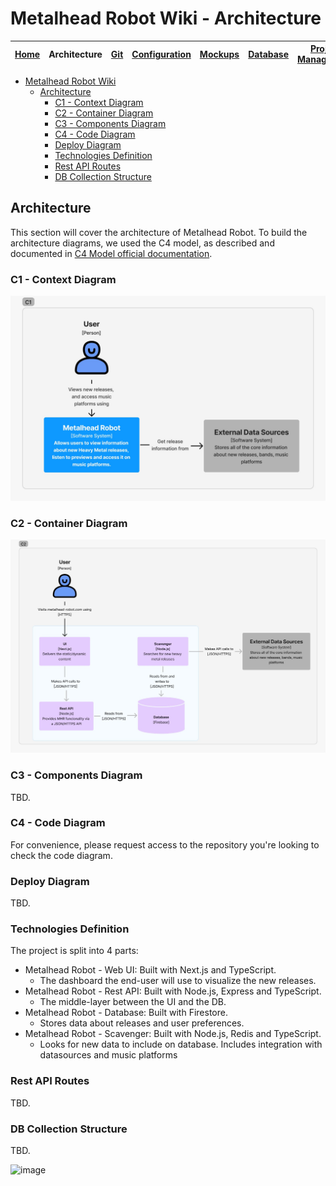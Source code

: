 # Metalhead Robot Wiki - Architecture

| [Home](../README.md) | Architecture | [Git](../git/README.md) | [Configuration](../configuration/README.md) | [Mockups](../mockups/README.md) | [Database](../database/README.md) |  [Project Management](../project-management/README.md) | [Quality](../quality/README.md) |
| :------------------: | :---------------------------------------: | :---------------------: | :-----------------------------------------: | :-----------------------------: | :-------------------------------: |  :---------------------------------------------------: | :-----------------------------: |
- [Metalhead Robot Wiki](#metalhead-robot-wiki---architecture)
  - [Architecture](#architecture)
    - [C1 - Context Diagram](#c1---context-diagram)
    - [C2 - Container Diagram](#c2---container-diagram)
    - [C3 - Components Diagram](#c3---components-diagram)
    - [C4 - Code Diagram](#c4---code-diagram)
    - [Deploy Diagram](#deploy-diagram)
    - [Technologies Definition](#technologies-definition)
    - [Rest API Routes](#rest-api-routes)
    - [DB Collection Structure](#db-collection-structure)

## Architecture

This section will cover the architecture of Metalhead Robot. To build the architecture diagrams, we used the C4 model, as described and documented in [C4 Model official documentation](https://c4model.com/#CoreDiagrams).

### C1 - Context Diagram

![image](./C1.jpeg)

### C2 - Container Diagram

![image](./C2.jpeg)

### C3 - Components Diagram

TBD.

### C4 - Code Diagram

For convenience, please request access to the repository you're looking to check the code diagram.

### Deploy Diagram

TBD.

### Technologies Definition

The project is split into 4 parts:

- Metalhead Robot - Web UI: Built with Next.js and TypeScript.
  - The dashboard the end-user will use to visualize the new releases.
- Metalhead Robot - Rest API: Built with Node.js, Express and TypeScript.
  - The middle-layer between the UI and the DB. 
- Metalhead Robot - Database: Built with Firestore.
  - Stores data about releases and user preferences.
- Metalhead Robot - Scavenger: Built with Node.js, Redis and TypeScript.
  - Looks for new data to include on database. Includes integration with datasources and music platforms

### Rest API Routes

TBD.

### DB Collection Structure

TBD.

![image](https://github.com/Metalhead-Robot/metalhead-robot-wiki/assets/38140171/c2225e64-1d5b-4c9f-8a2f-7c3fcbe27074)
